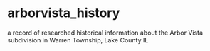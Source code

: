# arborvista_history
a record of researched historical information about the Arbor Vista subdivision in Warren Township, Lake County IL

